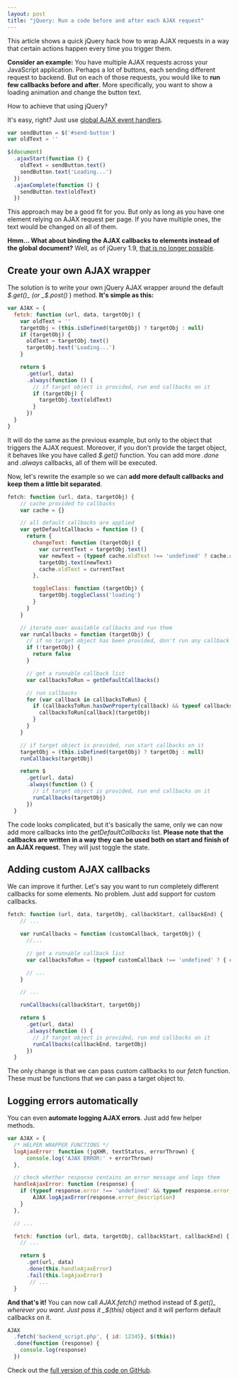 ```yaml
---
layout: post
title: "jQuery: Run a code before and after each AJAX request"
---
```


This article shows a quick jQuery hack how to wrap AJAX requests in a way that certain actions happen every time you trigger them.

**Consider an example:** You have multiple AJAX requests across your JavaScript application. Perhaps a lot of buttons, each sending different request to backend. But on each of those requests, you would like to **run few callbacks before and after**. More specifically, you want to show a loading animation and change the button text.

How to achieve that using jQuery?

It's easy, right? Just use [global AJAX event handlers](http://api.jquery.com/category/ajax/global-ajax-event-handlers/).

```javascript
var sendButton = $('#send-button')
var oldText = ''

$(document)
  .ajaxStart(function () {
    oldText = sendButton.text()
    sendButton.text('Loading...')
  })
  .ajaxComplete(function () {
    sendButton.text(oldText)
  })
```

This approach may be a good fit for you. But only as long as you have one element relying on AJAX request per page. If you have multiple ones, the text would be changed on all of them.

**Hmm... What about binding the AJAX callbacks to elements instead of the global document?** Well, as of jQuery 1.9, [that is no longer possible](https://jquery.com/upgrade-guide/1.9/#ajax-events-should-be-attached-to-document).

## Create your own AJAX wrapper

The solution is to write your own jQuery AJAX wrapper around the default _$.get()_ (or _$.post()_ ) method. **It's simple as this:**

```javascript
var AJAX = {
  fetch: function (url, data, targetObj) {
    var oldText = ''
    targetObj = (this.isDefined(targetObj) ? targetObj : null)
    if (targetObj) {
      oldText = targetObj.text()
      targetObj.text('Loading...')
    }

    return $
      .get(url, data)
      .always(function () {
        // if target object is provided, run end callbacks on it
        if (targetObj) {
          targetObj.text(oldText)
        }
      })
  }
}
```

It will do the same as the previous example, but only to the object that triggers the AJAX request. Moreover, if you don't provide the target object, it behaves like you have called _$.get()_ function. You can add more _.done_ and _.always_ callbacks, all of them will be executed.

Now, let's rewrite the example so we can **add more default callbacks and keep them a little bit separated**.

```javascript
fetch: function (url, data, targetObj) {
    // cache provided to callbacks
    var cache = {}

    // all default callbacks are applied
    var getDefaultCallbacks = function () {
      return {
        changeText: function (targetObj) {
          var currentText = targetObj.text()
          var newText = (typeof cache.oldText !== 'undefined' ? cache.oldText : 'Loading...')
          targetObj.text(newText)
          cache.oldText = currentText
        },

        toggleClass: function (targetObj) {
          targetObj.toggleClass('loading')
        }
      }
    }

    // iterate over available callbacks and run them
    var runCallbacks = function (targetObj) {
      // if no target object has been provided, don't run any callback
      if (!targetObj) {
        return false
      }

      // get a runnable callback list
      var callbacksToRun = getDefaultCallbacks()

      // run callbacks
      for (var callback in callbacksToRun) {
        if (callbacksToRun.hasOwnProperty(callback) && typeof callbacksToRun[callback] === 'function') {
          callbacksToRun[callback](targetObj)
        }
      }
    }

    // if target object is provided, run start callbacks on it
    targetObj = (this.isDefined(targetObj) ? targetObj : null)
    runCallbacks(targetObj)

    return $
      .get(url, data)
      .always(function () {
        // if target object is provided, run end callbacks on it
        runCallbacks(targetObj)
      })
  }
```

The code looks complicated, but it's basically the same, only we can now add more callbacks into the _getDefaultCallbacks_ list. **Please note that the callbacks are written in a way they can be used both on start and finish of an AJAX request.** They will just toggle the state.

## Adding custom AJAX callbacks

We can improve it further. Let's say you want to run completely different callbacks for some elements. No problem. Just add support for custom callbacks.

```javascript
fetch: function (url, data, targetObj, callbackStart, callbackEnd) {
    // ...

    var runCallbacks = function (customCallback, targetObj) {
      //...

      // get a runnable callback list
      var callbacksToRun = (typeof customCallback !== 'undefined' ? { custom: customCallback} : getDefaultCallbacks())

      // ...
    }

    // ...

    runCallbacks(callbackStart, targetObj)

    return $
      .get(url, data)
      .always(function () {
        // if target object is provided, run end callbacks on it
        runCallbacks(callbackEnd, targetObj)
      })
  }
```

The only change is that we can pass custom callbacks to our _fetch_ function. These must be functions that we can pass a target object to.

## Logging errors automatically

You can even **automate logging AJAX errors**. Just add few helper methods.

```javascript
var AJAX = {
  /* HELPER WRAPPER FUNCTIONS */
  logAjaxError: function (jqXHR, textStatus, errorThrown) {
      console.log('AJAX ERROR:' + errorThrown)
  },

  // check whether response contains an error message and logs them
  handleAjaxError: function (response) {
    if (typeof response.error !== 'undefined' && typeof response.error_description !== 'undefined') {
        AJAX.logAjaxError(response.error_description)
    }
  },

  // ...

  fetch: function (url, data, targetObj, callbackStart, callbackEnd) {
    // ...

    return $
      .get(url, data)
      .done(this.handleAjaxError)
      .fail(this.logAjaxError)
       // ...
  }
```

**And that's it!** You can now call _AJAX.fetch()_ method instead of _$.get()_ wherever you want. Just pass it _$(this)_ object and it will perform default callbacks on it.

```javascript
AJAX
  .fetch('backend_script.php', { id: 12345}, $(this))
  .done(function (response) {
    console.log(response)
  })
```

Check out the [full version of this code on GitHub](https://github.com/ikvasnica/js_fetch).